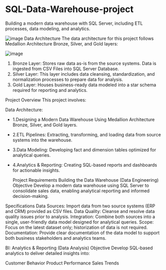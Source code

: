 # SQL-Data-Warehouse-project
Building a modern data warehouse with SQL Server, including ETL processes, data modeling, and analytics.

![image](https://github.com/user-attachments/assets/9a627c6a-d64d-4b86-8064-2c04e3916b6a)  Data Architecture
The data architecture for this project follows Medallion Architecture Bronze, Silver, and Gold layers:

![image](https://github.com/user-attachments/assets/f4b89f3a-09ec-40c7-8959-d3afbf9b4950)


1. Bronze Layer: Stores raw data as-is from the source systems. Data is ingested from CSV Files into SQL Server Database.
2. Silver Layer: This layer includes data cleansing, standardization, and normalization processes to prepare data for analysis.
3. Gold Layer: Houses business-ready data modeled into a star schema required for reporting and analytics.


 Project Overview
This project involves:

Data Architecture:

- 1.Designing a Modern Data Warehouse Using Medallion Architecture Bronze, Silver, and Gold layers.

- 2.ETL Pipelines: Extracting, transforming, and loading data from source systems into the warehouse.

- 3.Data Modeling: Developing fact and dimension tables optimized for analytical queries.

- 4.Analytics & Reporting: Creating SQL-based reports and dashboards for actionable insights.


  Project Requirements
Building the Data Warehouse (Data Engineering)
Objective
Develop a modern data warehouse using SQL Server to consolidate sales data, enabling analytical reporting and informed decision-making.

Specifications
Data Sources: Import data from two source systems (ERP and CRM) provided as CSV files.
Data Quality: Cleanse and resolve data quality issues prior to analysis.
Integration: Combine both sources into a single, user-friendly data model designed for analytical queries.
Scope: Focus on the latest dataset only; historization of data is not required.
Documentation: Provide clear documentation of the data model to support both business stakeholders and analytics teams.



BI: Analytics & Reporting (Data Analysis)
Objective
Develop SQL-based analytics to deliver detailed insights into:

Customer Behavior
Product Performance
Sales Trends

  
